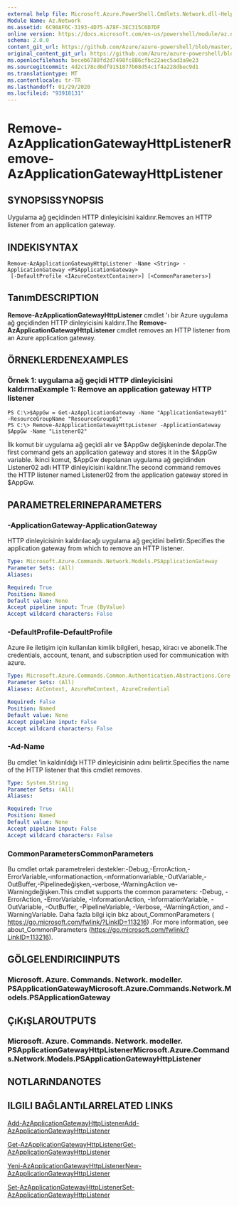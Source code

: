 ```yaml
---
external help file: Microsoft.Azure.PowerShell.Cmdlets.Network.dll-Help.xml
Module Name: Az.Network
ms.assetid: 6C90AF6C-3193-4D75-A78F-3EC315C6D7DF
online version: https://docs.microsoft.com/en-us/powershell/module/az.network/remove-azapplicationgatewayhttplistener
schema: 2.0.0
content_git_url: https://github.com/Azure/azure-powershell/blob/master/src/Network/Network/help/Remove-AzApplicationGatewayHttpListener.md
original_content_git_url: https://github.com/Azure/azure-powershell/blob/master/src/Network/Network/help/Remove-AzApplicationGatewayHttpListener.md
ms.openlocfilehash: beceb6788fd2d7498fc886cfbc22aec5ad3a9e23
ms.sourcegitcommit: 4d2c178cd6df9151877b08d54c1f4a228dbec9d1
ms.translationtype: MT
ms.contentlocale: tr-TR
ms.lasthandoff: 01/29/2020
ms.locfileid: "93918131"
---
```

# <span data-ttu-id="1fd3a-101">Remove-AzApplicationGatewayHttpListener</span><span class="sxs-lookup"><span data-stu-id="1fd3a-101">Remove-AzApplicationGatewayHttpListener</span></span>

## <span data-ttu-id="1fd3a-102">SYNOPSIS</span><span class="sxs-lookup"><span data-stu-id="1fd3a-102">SYNOPSIS</span></span>
<span data-ttu-id="1fd3a-103">Uygulama ağ geçidinden HTTP dinleyicisini kaldırır.</span><span class="sxs-lookup"><span data-stu-id="1fd3a-103">Removes an HTTP listener from an application gateway.</span></span>

## <span data-ttu-id="1fd3a-104">INDEKI</span><span class="sxs-lookup"><span data-stu-id="1fd3a-104">SYNTAX</span></span>

```
Remove-AzApplicationGatewayHttpListener -Name <String> -ApplicationGateway <PSApplicationGateway>
 [-DefaultProfile <IAzureContextContainer>] [<CommonParameters>]
```

## <span data-ttu-id="1fd3a-105">Tanım</span><span class="sxs-lookup"><span data-stu-id="1fd3a-105">DESCRIPTION</span></span>
<span data-ttu-id="1fd3a-106">**Remove-AzApplicationGatewayHttpListener** cmdlet 'ı bir Azure uygulama ağ geçidinden HTTP dinleyicisini kaldırır.</span><span class="sxs-lookup"><span data-stu-id="1fd3a-106">The **Remove-AzApplicationGatewayHttpListener** cmdlet removes an HTTP listener from an Azure application gateway.</span></span>

## <span data-ttu-id="1fd3a-107">ÖRNEKLERDEN</span><span class="sxs-lookup"><span data-stu-id="1fd3a-107">EXAMPLES</span></span>

### <span data-ttu-id="1fd3a-108">Örnek 1: uygulama ağ geçidi HTTP dinleyicisini kaldırma</span><span class="sxs-lookup"><span data-stu-id="1fd3a-108">Example 1: Remove an application gateway HTTP listener</span></span>
```
PS C:\>$AppGw = Get-AzApplicationGateway -Name "ApplicationGateway01" -ResourceGroupName "ResourceGroup01"
PS C:\> Remove-AzApplicationGatewayHttpListener -ApplicationGateway $AppGw -Name "Listener02"
```

<span data-ttu-id="1fd3a-109">İlk komut bir uygulama ağ geçidi alır ve $AppGw değişkeninde depolar.</span><span class="sxs-lookup"><span data-stu-id="1fd3a-109">The first command gets an application gateway and stores it in the $AppGw variable.</span></span>
<span data-ttu-id="1fd3a-110">İkinci komut, $AppGw depolanan uygulama ağ geçidinden Listener02 adlı HTTP dinleyicisini kaldırır.</span><span class="sxs-lookup"><span data-stu-id="1fd3a-110">The second command removes the HTTP listener named Listener02 from the application gateway stored in $AppGw.</span></span>

## <span data-ttu-id="1fd3a-111">PARAMETRELERINE</span><span class="sxs-lookup"><span data-stu-id="1fd3a-111">PARAMETERS</span></span>

### <span data-ttu-id="1fd3a-112">-ApplicationGateway</span><span class="sxs-lookup"><span data-stu-id="1fd3a-112">-ApplicationGateway</span></span>
<span data-ttu-id="1fd3a-113">HTTP dinleyicisinin kaldırılacağı uygulama ağ geçidini belirtir.</span><span class="sxs-lookup"><span data-stu-id="1fd3a-113">Specifies the application gateway from which to remove an HTTP listener.</span></span>

```yaml
Type: Microsoft.Azure.Commands.Network.Models.PSApplicationGateway
Parameter Sets: (All)
Aliases:

Required: True
Position: Named
Default value: None
Accept pipeline input: True (ByValue)
Accept wildcard characters: False
```

### <span data-ttu-id="1fd3a-114">-DefaultProfile</span><span class="sxs-lookup"><span data-stu-id="1fd3a-114">-DefaultProfile</span></span>
<span data-ttu-id="1fd3a-115">Azure ile iletişim için kullanılan kimlik bilgileri, hesap, kiracı ve abonelik.</span><span class="sxs-lookup"><span data-stu-id="1fd3a-115">The credentials, account, tenant, and subscription used for communication with azure.</span></span>

```yaml
Type: Microsoft.Azure.Commands.Common.Authentication.Abstractions.Core.IAzureContextContainer
Parameter Sets: (All)
Aliases: AzContext, AzureRmContext, AzureCredential

Required: False
Position: Named
Default value: None
Accept pipeline input: False
Accept wildcard characters: False
```

### <span data-ttu-id="1fd3a-116">-Ad</span><span class="sxs-lookup"><span data-stu-id="1fd3a-116">-Name</span></span>
<span data-ttu-id="1fd3a-117">Bu cmdlet 'in kaldırıldığı HTTP dinleyicisinin adını belirtir.</span><span class="sxs-lookup"><span data-stu-id="1fd3a-117">Specifies the name of the HTTP listener that this cmdlet removes.</span></span>

```yaml
Type: System.String
Parameter Sets: (All)
Aliases:

Required: True
Position: Named
Default value: None
Accept pipeline input: False
Accept wildcard characters: False
```

### <span data-ttu-id="1fd3a-118">CommonParameters</span><span class="sxs-lookup"><span data-stu-id="1fd3a-118">CommonParameters</span></span>
<span data-ttu-id="1fd3a-119">Bu cmdlet ortak parametreleri destekler:-Debug,-ErrorAction,-ErrorVariable,-ınformationaction,-ınformationvariable,-OutVariable,-OutBuffer,-Pipelinedeğişken,-verbose,-WarningAction ve-Warningdeğişken.</span><span class="sxs-lookup"><span data-stu-id="1fd3a-119">This cmdlet supports the common parameters: -Debug, -ErrorAction, -ErrorVariable, -InformationAction, -InformationVariable, -OutVariable, -OutBuffer, -PipelineVariable, -Verbose, -WarningAction, and -WarningVariable.</span></span> <span data-ttu-id="1fd3a-120">Daha fazla bilgi için bkz about_CommonParameters ( https://go.microsoft.com/fwlink/?LinkID=113216) .</span><span class="sxs-lookup"><span data-stu-id="1fd3a-120">For more information, see about_CommonParameters (https://go.microsoft.com/fwlink/?LinkID=113216).</span></span>

## <span data-ttu-id="1fd3a-121">GÖLGELENDIRICI</span><span class="sxs-lookup"><span data-stu-id="1fd3a-121">INPUTS</span></span>

### <span data-ttu-id="1fd3a-122">Microsoft. Azure. Commands. Network. modeller. PSApplicationGateway</span><span class="sxs-lookup"><span data-stu-id="1fd3a-122">Microsoft.Azure.Commands.Network.Models.PSApplicationGateway</span></span>

## <span data-ttu-id="1fd3a-123">ÇıKıŞLAR</span><span class="sxs-lookup"><span data-stu-id="1fd3a-123">OUTPUTS</span></span>

### <span data-ttu-id="1fd3a-124">Microsoft. Azure. Commands. Network. modeller. PSApplicationGatewayHttpListener</span><span class="sxs-lookup"><span data-stu-id="1fd3a-124">Microsoft.Azure.Commands.Network.Models.PSApplicationGatewayHttpListener</span></span>

## <span data-ttu-id="1fd3a-125">NOTLARıNDA</span><span class="sxs-lookup"><span data-stu-id="1fd3a-125">NOTES</span></span>

## <span data-ttu-id="1fd3a-126">ILGILI BAĞLANTıLAR</span><span class="sxs-lookup"><span data-stu-id="1fd3a-126">RELATED LINKS</span></span>

[<span data-ttu-id="1fd3a-127">Add-AzApplicationGatewayHttpListener</span><span class="sxs-lookup"><span data-stu-id="1fd3a-127">Add-AzApplicationGatewayHttpListener</span></span>](./Add-AzApplicationGatewayHttpListener.md)

[<span data-ttu-id="1fd3a-128">Get-AzApplicationGatewayHttpListener</span><span class="sxs-lookup"><span data-stu-id="1fd3a-128">Get-AzApplicationGatewayHttpListener</span></span>](./Get-AzApplicationGatewayHttpListener.md)

[<span data-ttu-id="1fd3a-129">Yeni-AzApplicationGatewayHttpListener</span><span class="sxs-lookup"><span data-stu-id="1fd3a-129">New-AzApplicationGatewayHttpListener</span></span>](./New-AzApplicationGatewayHttpListener.md)

[<span data-ttu-id="1fd3a-130">Set-AzApplicationGatewayHttpListener</span><span class="sxs-lookup"><span data-stu-id="1fd3a-130">Set-AzApplicationGatewayHttpListener</span></span>](./Set-AzApplicationGatewayHttpListener.md)



